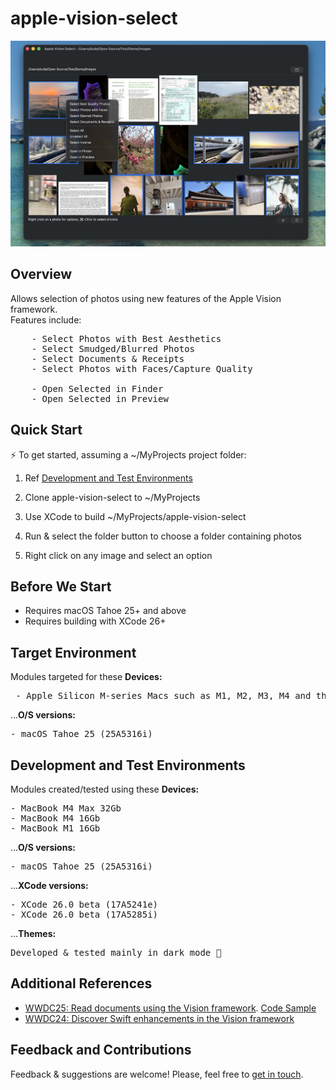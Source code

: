 # apple-vision-select

![apple-intelligence](https://github.com/on-device-ml/apple-vision-select/blob/main/avs-screenshot.jpg)

## Overview

Allows selection of photos using new features of the Apple Vision framework.<br>
Features include:

<pre>
    - Select Photos with Best Aesthetics
    - Select Smudged/Blurred Photos
    - Select Documents & Receipts
    - Select Photos with Faces/Capture Quality
    
    - Open Selected in Finder
    - Open Selected in Preview
</pre>

## Quick Start

⚡️ To get started, assuming a ~/MyProjects project folder:

1) Ref  [Development and Test Environments](#development-and-test-environments)

2) Clone apple-vision-select to ~/MyProjects

3) Use XCode to build ~/MyProjects/apple-vision-select

4) Run & select the folder button to choose a folder containing photos

5) Right click on any image and select an option


## Before We Start

- Requires macOS Tahoe 25+ and above
- Requires building with XCode 26+


## Target Environment

Modules targeted for these **Devices:**<br>
<pre>
 - Apple Silicon M-series Macs such as M1, M2, M3, M4 and their Pro, Max, and Ultra versions
</pre>

...**O/S versions:**<br>
<pre>
- macOS Tahoe 25 (25A5316i)
</pre>


## Development and Test Environments

Modules created/tested using these **Devices:**<br>
<pre>
- MacBook M4 Max 32Gb
- MacBook M4 16Gb
- MacBook M1 16Gb
</pre>

...**O/S versions:**<br>
<pre>
- macOS Tahoe 25 (25A5316i)
</pre>

...**XCode versions:**<br>
<pre>
- XCode 26.0 beta (17A5241e)
- XCode 26.0 beta (17A5285i)
</pre>
    
...**Themes:**<br>
<pre>
Developed & tested mainly in dark mode 🌙
</pre>


## Additional References

- [WWDC25: Read documents using the Vision framework](https://www.youtube.com/watch?v=H-GCNsXdKzM). [Code Sample](https://developer.apple.com/documentation/vision/recognize-tables-within-a-document)
- [WWDC24: Discover Swift enhancements in the Vision framework](https://www.youtube.com/watch?v=OkkVZJfp2MQ)


## Feedback and Contributions

Feedback & suggestions are welcome! Please, feel free to [get in touch](https://github.com/apple-vision-select).
